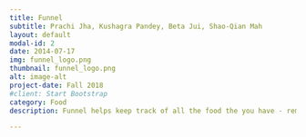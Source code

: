 ```yaml
---
title: Funnel
subtitle: Prachi Jha, Kushagra Pandey, Beta Jui, Shao-Qian Mah
layout: default
modal-id: 2
date: 2014-07-17
img: funnel_logo.png
thumbnail: funnel_logo.png
alt: image-alt
project-date: Fall 2018
#client: Start Bootstrap
category: Food
description: Funnel helps keep track of all the food the you have - reminding you to eat food before it goes bad, suggesting recipes and ingredients to make your favorite meals.

---
```

